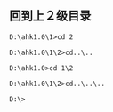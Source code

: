 ## 回到上２级目录


```
D:\ahk1.0\1>cd 2

D:\ahk1.0\1\2>cd..\..

D:\ahk1.0>cd 1\2

D:\ahk1.0\1\2>cd..\..\..

D:\>
```